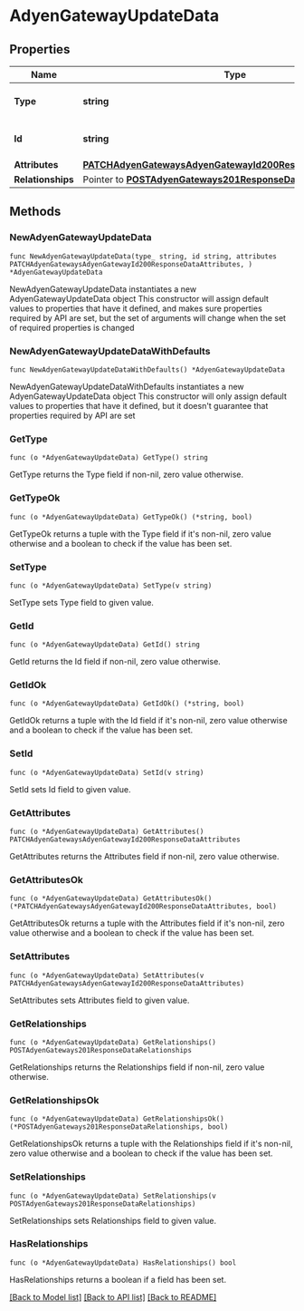# AdyenGatewayUpdateData

## Properties

Name | Type | Description | Notes
------------ | ------------- | ------------- | -------------
**Type** | **string** | The resource&#39;s type | [default to "adyen_gateways"]
**Id** | **string** | The resource&#39;s id | 
**Attributes** | [**PATCHAdyenGatewaysAdyenGatewayId200ResponseDataAttributes**](PATCHAdyenGatewaysAdyenGatewayId200ResponseDataAttributes.md) |  | 
**Relationships** | Pointer to [**POSTAdyenGateways201ResponseDataRelationships**](POSTAdyenGateways201ResponseDataRelationships.md) |  | [optional] 

## Methods

### NewAdyenGatewayUpdateData

`func NewAdyenGatewayUpdateData(type_ string, id string, attributes PATCHAdyenGatewaysAdyenGatewayId200ResponseDataAttributes, ) *AdyenGatewayUpdateData`

NewAdyenGatewayUpdateData instantiates a new AdyenGatewayUpdateData object
This constructor will assign default values to properties that have it defined,
and makes sure properties required by API are set, but the set of arguments
will change when the set of required properties is changed

### NewAdyenGatewayUpdateDataWithDefaults

`func NewAdyenGatewayUpdateDataWithDefaults() *AdyenGatewayUpdateData`

NewAdyenGatewayUpdateDataWithDefaults instantiates a new AdyenGatewayUpdateData object
This constructor will only assign default values to properties that have it defined,
but it doesn't guarantee that properties required by API are set

### GetType

`func (o *AdyenGatewayUpdateData) GetType() string`

GetType returns the Type field if non-nil, zero value otherwise.

### GetTypeOk

`func (o *AdyenGatewayUpdateData) GetTypeOk() (*string, bool)`

GetTypeOk returns a tuple with the Type field if it's non-nil, zero value otherwise
and a boolean to check if the value has been set.

### SetType

`func (o *AdyenGatewayUpdateData) SetType(v string)`

SetType sets Type field to given value.


### GetId

`func (o *AdyenGatewayUpdateData) GetId() string`

GetId returns the Id field if non-nil, zero value otherwise.

### GetIdOk

`func (o *AdyenGatewayUpdateData) GetIdOk() (*string, bool)`

GetIdOk returns a tuple with the Id field if it's non-nil, zero value otherwise
and a boolean to check if the value has been set.

### SetId

`func (o *AdyenGatewayUpdateData) SetId(v string)`

SetId sets Id field to given value.


### GetAttributes

`func (o *AdyenGatewayUpdateData) GetAttributes() PATCHAdyenGatewaysAdyenGatewayId200ResponseDataAttributes`

GetAttributes returns the Attributes field if non-nil, zero value otherwise.

### GetAttributesOk

`func (o *AdyenGatewayUpdateData) GetAttributesOk() (*PATCHAdyenGatewaysAdyenGatewayId200ResponseDataAttributes, bool)`

GetAttributesOk returns a tuple with the Attributes field if it's non-nil, zero value otherwise
and a boolean to check if the value has been set.

### SetAttributes

`func (o *AdyenGatewayUpdateData) SetAttributes(v PATCHAdyenGatewaysAdyenGatewayId200ResponseDataAttributes)`

SetAttributes sets Attributes field to given value.


### GetRelationships

`func (o *AdyenGatewayUpdateData) GetRelationships() POSTAdyenGateways201ResponseDataRelationships`

GetRelationships returns the Relationships field if non-nil, zero value otherwise.

### GetRelationshipsOk

`func (o *AdyenGatewayUpdateData) GetRelationshipsOk() (*POSTAdyenGateways201ResponseDataRelationships, bool)`

GetRelationshipsOk returns a tuple with the Relationships field if it's non-nil, zero value otherwise
and a boolean to check if the value has been set.

### SetRelationships

`func (o *AdyenGatewayUpdateData) SetRelationships(v POSTAdyenGateways201ResponseDataRelationships)`

SetRelationships sets Relationships field to given value.

### HasRelationships

`func (o *AdyenGatewayUpdateData) HasRelationships() bool`

HasRelationships returns a boolean if a field has been set.


[[Back to Model list]](../README.md#documentation-for-models) [[Back to API list]](../README.md#documentation-for-api-endpoints) [[Back to README]](../README.md)


